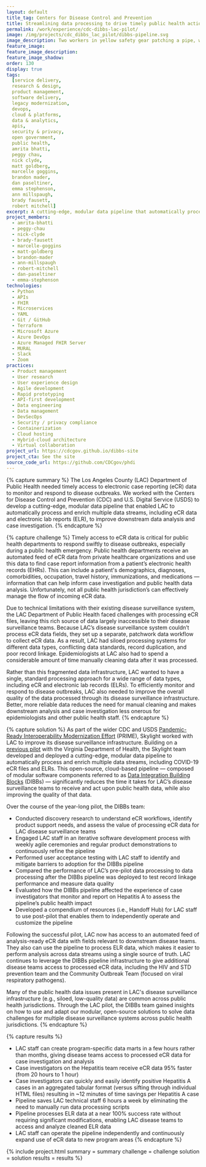 ```yaml
---
layout: default
title_tag: Centers for Disease Control and Prevention
title: Streamlining data processing to drive timely public health action
permalink: /work/experience/cdc-dibbs-lac-pilot/
image: /img/projects/cdc_dibbs_lac_pilot/dibbs-pipeline.svg
image_description: Two workers in yellow safety gear patching a pipe, which is connected to a computer atop a desk. A person is working at the computer.
feature_image:
feature_image_description:
feature_image_shadow:
order: 130
display: true
tags:
  [service delivery,
  research & design,
  product management,
  software delivery,
  legacy modernization,
  devops,
  cloud & platforms,
  data & analytics,
  apis,
  security & privacy,
  open government,
  public health,
  amrita bhatti,
  peggy chau,
  nick clyde,
  matt goldberg,
  marcelle goggins,
  brandon mader,
  dan paseltiner,
  emma stephenson,
  ann millspaugh,
  brady fausett,
  robert mitchell]
excerpt: A cutting-edge, modular data pipeline that automatically processes and enriches multiple data streams, including electronic case reporting (eCR) data and electronic lab reports (ELR), to improve data quality, disease monitoring, and case investigation.
project_members:
  - amrita-bhatti
  - peggy-chau
  - nick-clyde
  - brady-fausett
  - marcelle-goggins
  - matt-goldberg
  - brandon-mader
  - ann-millspaugh
  - robert-mitchell
  - dan-paseltiner
  - emma-stephenson
technologies:
  - Python
  - APIs
  - FHIR
  - Microservices
  - YAML
  - Git / GitHub
  - Terraform
  - Microsoft Azure
  - Azure DevOps
  - Azure Managed FHIR Server
  - MURAL
  - Slack
  - Zoom
practices:
  - Product management
  - User research
  - User experience design
  - Agile development
  - Rapid prototyping
  - API-first development
  - Data engineering
  - Data management
  - DevSecOps
  - Security / privacy compliance
  - Containerization
  - Cloud hosting
  - Hybrid-cloud architecture
  - Virtual collaboration
project_url: https://cdcgov.github.io/dibbs-site
project_cta: See the site
source_code_url: https://github.com/CDCgov/phdi
---
```


{% capture summary %}
The Los Angeles County (LAC) Department of Public Health needed timely access to electronic case reporting (eCR) data to monitor and respond to disease outbreaks. We worked with the Centers for Disease Control and Prevention (CDC) and U.S. Digital Service (USDS) to develop a cutting-edge, modular data pipeline that enabled LAC to automatically process and enrich multiple data streams, including eCR data and electronic lab reports (ELR), to improve downstream data analysis and case investigation.
{% endcapture %}

{% capture challenge %}
Timely access to eCR data is critical for public health departments to respond swiftly to disease outbreaks, especially during a public health emergency.
Public health departments receive an automated feed of eCR data from private healthcare organizations and use this data to find case report information from a patient’s electronic health records (EHRs).
This can include a patient's demographics, diagnoses, comorbidities, occupation, travel history, immunizations, and medications — information that can help inform case investigation and public health data analysis.
Unfortunately, not all public health jurisdiction’s can effectively manage the flow of incoming eCR data.

Due to technical limitations with their existing disease surveillance system, the LAC Department of Public Health faced challenges with processing eCR files, leaving this rich source of data largely inaccessible to their disease surveillance teams.
Because LAC’s disease surveillance system couldn’t process eCR data fields, they set up a separate, patchwork data workflow to collect eCR data. As a result, LAC had siloed processing systems for different data types, conflicting data standards, record duplication, and poor record linkage.
Epidemiologists at LAC also had to spend a considerable amount of time manually cleaning data after it was processed.

Rather than this fragmented data infrastructure, LAC wanted to have a single, standard processing approach for a wide range of data types, including eCR and electronic lab records (ELRs).
To efficiently monitor and respond to disease outbreaks, LAC also needed to improve the overall quality of the data processed through its disease surveillance infrastructure.
Better, more reliable data reduces the need for manual cleaning and makes downstream analysis and case investigation less onerous for epidemiologists and other public health staff.
{% endcapture %}

{% capture solution %}
As part of the wider CDC and USDS [Pandemic-Ready Interoperability Modernization Effort](https://www.cdc.gov/surveillance/data-modernization/partnerships/usds-innovation.html) (PRIME),
Skylight worked with LAC to improve its disease surveillance infrastructure. Building on a [previous pilot](/work/experience/cdc-dibbs-vdh-pilot/) with the Virginia Department of Health, the Skylight team developed and deployed a cutting-edge, modular data pipeline to automatically process and enrich multiple data streams, including COVID-19 eCR files and ELRs. This open-source, cloud-based pipeline — composed of modular software components referred to as [Data Integration Building Blocks](/work/experience/cdc-dibbs/) (DIBBs) —  significantly reduces the time it takes for LAC’s disease surveillance teams to receive and act upon public health data, while also improving the quality of that data.

Over the course of the year-long pilot, the DIBBs team:

- Conducted discovery research to understand eCR workflows, identify product support needs, and assess the value of processing eCR data for LAC disease surveillance teams
- Engaged LAC staff in an iterative software development process with weekly agile ceremonies and regular product demonstrations to continuously refine the pipeline
- Performed user acceptance testing with LAC staff to identify and mitigate barriers to adoption for the DIBBs pipeline
- Compared the performance of LAC’s pre-pilot data processing to data processing after the DIBBs pipeline was deployed to test record linkage performance and measure data quality
- Evaluated how the DIBBs pipeline affected the experience of case investigators that monitor and report on Hepatitis A to assess the pipeline’s public health impact
- Developed a compendium of resources (i.e., Handoff Hub) for LAC staff to use post-pilot that enables them to independently operate and customize the pipeline

Following the successful pilot, LAC now has access to an automated feed of analysis-ready eCR data with fields relevant to downstream disease teams. They also can use the pipeline to
process ELR data, which makes it easier to perform analysis across data streams using a single source of truth. LAC continues to leverage the DIBBs pipeline infrastructure to give
additional disease teams access to processed eCR data, including the HIV and STD prevention team and the Community Outbreak Team (focused on viral respiratory pathogens).

Many of the public health data issues present in LAC's disease surveillance infrastructure (e.g., siloed, low-quality data) are common across public health jurisdictions.
Through the LAC pilot, the DIBBs team gained insights on how to use and adapt our modular, open-source solutions to solve data challenges for multiple disease surveillance systems across public health jurisdictions.
{% endcapture %}

{% capture results %}
- LAC staff can create program-specific data marts in a few hours rather than months, giving disease teams access to processed eCR data for case investigation and analysis
- Case investigators on the Hepatitis team receive eCR data 95% faster (from 20 hours to 1 hour)
- Case investigators can quickly and easily identify positive Hepatitis A cases in an aggregated tabular format (versus sifting through individual HTML files) resulting in ~12 minutes of time savings per Hepatitis A case
- Pipeline saves LAC technical staff 6 hours a week by eliminating the need to manually run data processing scripts
- Pipeline processes ELR data at a near 100% success rate without requiring significant modifications, enabling LAC disease teams to access and analyze cleaned ELR data
- LAC staff can operate the pipeline independently and continuously expand use of eCR data to new program areas
{% endcapture %}

{% include project.html
  summary = summary
  challenge = challenge
  solution = solution
  results = results
%}
